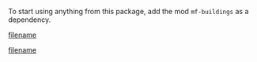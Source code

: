 To start using anything from this package, add the mod `mf-buildings` as a dependency.

[filename](atom-forge.md ':include')

[filename](lumber-mill.md ':include')